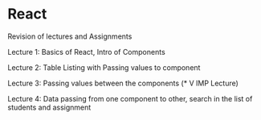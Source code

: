 # React
 Revision of lectures and Assignments

Lecture 1: Basics of React, Intro of Components

Lecture 2: Table Listing with Passing values to component 

Lecture 3: Passing values between the components (* V IMP Lecture)

Lecture 4: Data passing from one component to other, search in the list of students and assignment
